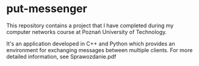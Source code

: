# put-messenger
This repository contains a project that I have completed during my computer networks course at Poznań University of Technology.

It's an application developed in C++ and Python which provides an environment for exchanging messages between multiple clients. For more detailed information, see Sprawozdanie.pdf
